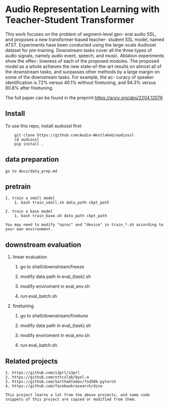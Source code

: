 # Audio Representation Learning with Teacher-Student Transformer


This work focuses on the problem of segment-level gen-
eral audio SSL, and proposes a new transformer-based teacher-
student SSL model, named ATST.  Experiments have been conducted using the
large-scale Audioset  dataset for pre-training. Downstream
tasks cover all the three types of audio signals, namely audio
event, speech, and music. Ablation experiments show the effec-
tiveness of each of the proposed modules. The proposed model
as a whole achieves the new state-of-the-art results on almost all
of the downstream tasks, and surpasses other methods by a large
margin on some of the downstream tasks. For example, the ac-
curacy of speaker identification is 72% versus 40.1% without
finetuning, and 94.3% versus 80.8% after finetuning.

The full paper can be found in the preprint https://arxiv.org/abs/2204.12076

## Install

To use this repo, install audiossl first:

```
    git clone https://github.com/Audio-WestlakeU/audiossl
    cd audiossl
    pip install .
```


## data preparation

    go to docs/data_prep.md
    
    

## pretrain


    1. train a small model
        1. bash train_small.sh data_path ckpt_path

    2. train a base model
        1. bash train_base.sh data_path ckpt_path
    
    You may need to modify "nproc" and "device" in train_*.sh according to your own environment.
    

## downstream evaluation

1. linear evaluation

    1. go to shell/downstream/freeze

    2. modify data path in eval_{task}.sh 

    3. modify enviroment in eval_env.sh

    4. run eval_batch.sh



2. finetuning

    1. go to shell/downstream/finetune

    2. modify data path in eval_{task}.sh 

    3. modify enviroment in eval_env.sh

    4. run eval_batch.sh


## Related projects

    1. https://github.com/s3prl/s3prl
    2. https://github.com/nttcslab/byol-a
    3. https://github.com/SarthakYadav/fsd50k-pytorch
    4. https://github.com/facebookresearch/dino

    This project learns a lot from the above projects, and some code  snippets of this project are copied or modified from them.
